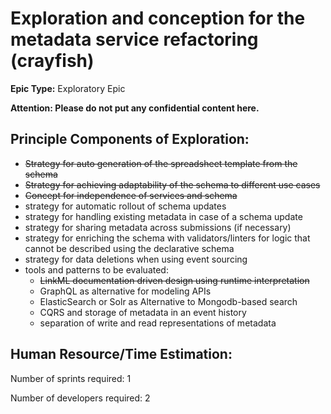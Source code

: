 # Exploration and conception for the metadata service refactoring (crayfish)
**Epic Type:** Exploratory Epic

**Attention: Please do not put any confidential content here.**

## Principle Components of Exploration:

- ~~Strategy for auto generation of the spreadsheet template from the schema~~
- ~~Strategy for achieving adaptability of the schema to different use cases~~
- ~~Concept for independence of services and schema~~
- strategy for automatic rollout of schema updates
- strategy for handling existing metadata in case of a schema update
- strategy for sharing metadata across submissions (if necessary)
- strategy for enriching the schema with validators/linters for logic that cannot be described using the declarative schema
- strategy for data deletions when using event sourcing
- tools and patterns to be evaluated:
    - ~~LinkML documentation driven design using runtime interpretation~~
    - GraphQL as alternative for modeling APIs
    - ElasticSearch or Solr as Alternative to Mongodb-based search
    - CQRS and storage of metadata in an event history
    - separation of write and read representations of metadata

## Human Resource/Time Estimation:

Number of sprints required: 1

Number of developers required: 2
